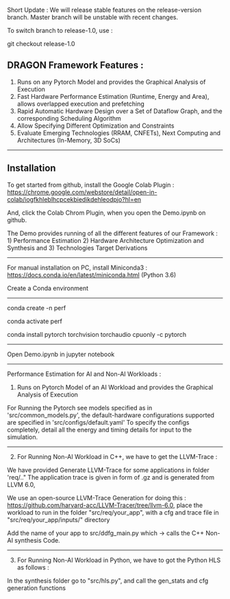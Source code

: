 Short Update : We will release stable features on the release-version branch. Master branch will be unstable with recent changes.

To switch branch to release-1.0, use :

git checkout release-1.0

## DRAGON Framework Features :

1. Runs on any Pytorch Model and provides the Graphical Analysis of Execution
2. Fast Hardware Performance Estimation (Runtime, Energy and Area), allows overlapped execution and prefetching
3. Rapid Automatic Hardware Design over a Set of Dataflow Graph, and the corresponding Scheduling Algorithm
4. Allow Specifying Different Optimization and Constraints
5. Evaluate Emerging Technologies (RRAM, CNFETs), Next Computing and Architectures (In-Memory, 3D SoCs)


---

## Installation

To get started from github, install the Google Colab Plugin : https://chrome.google.com/webstore/detail/open-in-colab/iogfkhleblhcpcekbiedikdehleodpjo?hl=en

And, click the Colab Chrom Plugin, when you open the Demo.ipynb on github.

The Demo provides running of all the different features of our Framework : 1) Performance Estimation 2) Hardware Architecture Optimization and Synthesis and 3) Technologies Target Derivations 

---

For manual installation on PC, install Miniconda3 : https://docs.conda.io/en/latest/miniconda.html (Python 3.6)

Create a Conda environment

---
conda create -n perf

conda activate perf 

conda install pytorch torchvision torchaudio cpuonly -c pytorch

---

Open Demo.ipynb in jupyter notebook

---
Performance Estimation for AI and Non-AI Workloads :

1. Runs on Pytorch Model of an AI Workload and provides the Graphical Analysis of Execution

For Running the Pytorch see models specified as in 'src/common_models.py', the default-hardware configurations supported are specified in 'src/configs/default.yaml'
To specify the configs completely, detail all the energy and timing details for input to the simulation.

---


2. For Running Non-AI Workload in C++, we have to get the LLVM-Trace :

We have provided Generate LLVM-Trace for some applications in folder 'req/.."
The application trace is given in form of .gz and is generated from LLVM 6.0,

We use an open-source LLVM-Trace Generation for doing this : https://github.com/harvard-acc/LLVM-Tracer/tree/llvm-6.0, place the workload to run in the folder "src/req/your_app", with a cfg and trace file in "src/req/your_app/inputs/" directory

Add the name of your app to src/ddfg_main.py which -> calls the C++ Non-AI synthesis Code. 

---


3. For Running Non-AI Workload in Python, we have to got the Python HLS as follows :

In the synthesis folder go to "src/hls.py", and call the gen_stats and cfg generation functions

